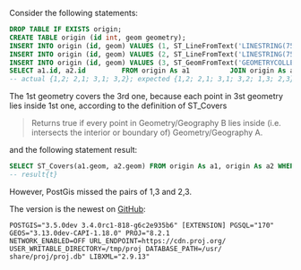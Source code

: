 Consider the following statements:
```sql
DROP TABLE IF EXISTS origin; 
CREATE TABLE origin (id int, geom geometry);
INSERT INTO origin (id, geom) VALUES (1, ST_LineFromText('LINESTRING(75 15,55 43)',0));
INSERT INTO origin (id, geom) VALUES (2, ST_LineFromText('LINESTRING(75 15,55 43)',0)); 
INSERT INTO origin (id, geom) VALUES (3, ST_GeomFromText('GEOMETRYCOLLECTION(MULTIPOLYGON EMPTY,LINESTRING(75 15,55 43))',0)); 
SELECT a1.id, a2.id         FROM origin As a1          JOIN origin As a2 ON ST_Covers(a1.geom, a2.geom)          WHERE   a1.id <> a2.id;
-- actual {1,2; 2,1; 3,1; 3,2}; expected {1,2; 2,1; 3,1; 3,2; 1,3; 2,3}
```
The 1st geometry covers the 3rd one, because each point in 3st geometry lies inside 1st one, according to the definition  of ST_Covers
> Returns true if every point in Geometry/Geography B lies inside (i.e. intersects the interior or boundary of) Geometry/Geography A.

and the following statement result:
```sql
SELECT ST_Covers(a1.geom, a2.geom) FROM origin As a1, origin As a2 WHERE a1.id = 1 and a2.id = 3;
-- result{t}
```
However, PostGis missed the pairs of 1,3 and 2,3.

The version is the newest on [GitHub](https://trac.osgeo.org/postgis/wiki/GitHub): 
```
POSTGIS="3.5.0dev 3.4.0rc1-818-g6c2e935b6" [EXTENSION] PGSQL="170" GEOS="3.13.0dev-CAPI-1.18.0" PROJ="8.2.1
NETWORK_ENABLED=OFF URL_ENDPOINT=https://cdn.proj.org/ USER_WRITABLE_DIRECTORY=/tmp/proj DATABASE_PATH=/usr/
share/proj/proj.db" LIBXML="2.9.13"
```